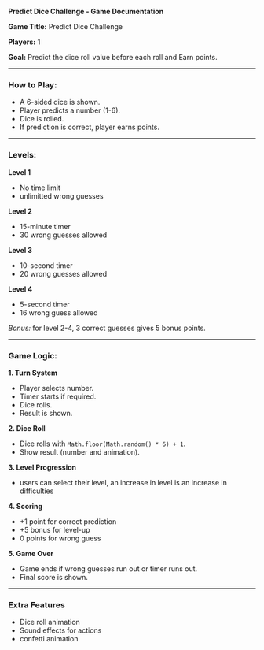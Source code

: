 **Predict Dice Challenge - Game Documentation**

**Game Title:** Predict Dice Challenge

**Players:** 1

**Goal:** Predict the dice roll value before each roll and Earn points.

---

### How to Play:

- A 6-sided dice is shown.
- Player predicts a number (1-6).
- Dice is rolled.
- If prediction is correct, player earns points.

---

### Levels:

**Level 1**

- No time limit
- unlimitted wrong guesses

**Level 2**

- 15-minute timer
- 30 wrong guesses allowed

**Level 3**

- 10-second timer
- 20 wrong guesses allowed

**Level 4**

- 5-second timer
- 16 wrong guess allowed

_Bonus:_ for level 2-4, 3 correct guesses gives 5 bonus points.

---

### Game Logic:

**1. Turn System**

- Player selects number.
- Timer starts if required.
- Dice rolls.
- Result is shown.

**2. Dice Roll**

- Dice rolls with `Math.floor(Math.random() * 6) + 1`.
- Show result (number and animation).

**3. Level Progression**

- users can select their level, an increase in level is an increase in difficulties

**4. Scoring**

- +1 point for correct prediction
- +5 bonus for level-up
- 0 points for wrong guess

**5. Game Over**

- Game ends if wrong guesses run out or timer runs out.
- Final score is shown.

---

### Extra Features
- Dice roll animation
- Sound effects for actions
- confetti animation
